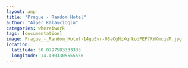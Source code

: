 ```yaml
---
layout: amp
title: "Prague - Random Hotel"
author: "Alper Kalaycioglu"
categories: whereiwork
tags: [documentation]
image: Prague_-_Random_Hotel-14guEvr-0BaCgNqXqfkodPEP7RYKmcqvM.jpg
location:
  latitude: 50.0797583333333
  longitude: 14.4303305555556
---
```

